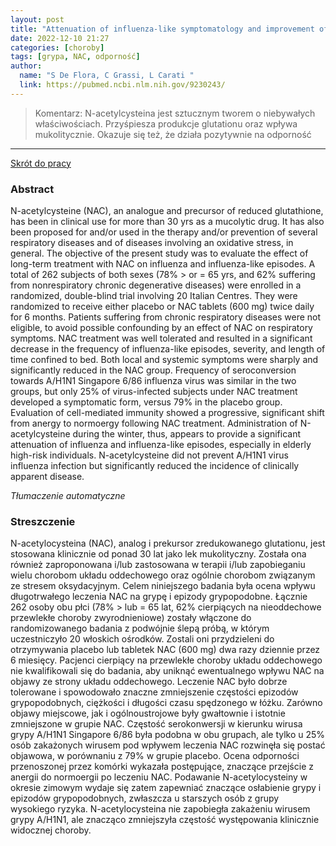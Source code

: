 ```yaml
---
layout: post
title: "Attenuation of influenza-like symptomatology and improvement of cell-mediated immunity with long-term N-acetylcysteine treatment "
date: 2022-12-10 21:27
categories: [choroby]
tags: [grypa, NAC, odporność]
author:
  name: "S De Flora, C Grassi, L Carati "
  link: https://pubmed.ncbi.nlm.nih.gov/9230243/
---
```


> Komentarz:
> N-acetylcysteina jest sztucznym tworem o niebywałych właściwościach. Przyśpiesza produkcje glutationu oraz wpływa mukolitycznie. Okazuje się też, że działa pozytywnie na odporność 
> 
<hr>

[Skrót do pracy](https://pubmed.ncbi.nlm.nih.gov/9230243/) 

### Abstract
N-acetylcysteine (NAC), an analogue and precursor of reduced glutathione, has been in clinical use for more than 30 yrs as a mucolytic drug. It has also been proposed for and/or used in the therapy and/or prevention of several respiratory diseases and of diseases involving an oxidative stress, in general. The objective of the present study was to evaluate the effect of long-term treatment with NAC on influenza and influenza-like episodes. A total of 262 subjects of both sexes (78% > or = 65 yrs, and 62% suffering from nonrespiratory chronic degenerative diseases) were enrolled in a randomized, double-blind trial involving 20 Italian Centres. They were randomized to receive either placebo or NAC tablets (600 mg) twice daily for 6 months. Patients suffering from chronic respiratory diseases were not eligible, to avoid possible confounding by an effect of NAC on respiratory symptoms. NAC treatment was well tolerated and resulted in a significant decrease in the frequency of influenza-like episodes, severity, and length of time confined to bed. Both local and systemic symptoms were sharply and significantly reduced in the NAC group. Frequency of seroconversion towards A/H1N1 Singapore 6/86 influenza virus was similar in the two groups, but only 25% of virus-infected subjects under NAC treatment developed a symptomatic form, versus 79% in the placebo group. Evaluation of cell-mediated immunity showed a progressive, significant shift from anergy to normoergy following NAC treatment. Administration of N-acetylcysteine during the winter, thus, appears to provide a significant attenuation of influenza and influenza-like episodes, especially in elderly high-risk individuals. N-acetylcysteine did not prevent A/H1N1 virus influenza infection but significantly reduced the incidence of clinically apparent disease.

*Tłumaczenie automatyczne*

### Streszczenie
N-acetylocysteina (NAC), analog i prekursor zredukowanego glutationu, jest stosowana klinicznie od ponad 30 lat jako lek mukolityczny. Została ona również zaproponowana i/lub zastosowana w terapii i/lub zapobieganiu wielu chorobom układu oddechowego oraz ogólnie chorobom związanym ze stresem oksydacyjnym. Celem niniejszego badania była ocena wpływu długotrwałego leczenia NAC na grypę i epizody grypopodobne. Łącznie 262 osoby obu płci (78% > lub = 65 lat, 62% cierpiących na nieoddechowe przewlekłe choroby zwyrodnieniowe) zostały włączone do randomizowanego badania z podwójnie ślepą próbą, w którym uczestniczyło 20 włoskich ośrodków. Zostali oni przydzieleni do otrzymywania placebo lub tabletek NAC (600 mg) dwa razy dziennie przez 6 miesięcy. Pacjenci cierpiący na przewlekłe choroby układu oddechowego nie kwalifikowali się do badania, aby uniknąć ewentualnego wpływu NAC na objawy ze strony układu oddechowego. Leczenie NAC było dobrze tolerowane i spowodowało znaczne zmniejszenie częstości epizodów grypopodobnych, ciężkości i długości czasu spędzonego w łóżku. Zarówno objawy miejscowe, jak i ogólnoustrojowe były gwałtownie i istotnie zmniejszone w grupie NAC. Częstość serokonwersji w kierunku wirusa grypy A/H1N1 Singapore 6/86 była podobna w obu grupach, ale tylko u 25% osób zakażonych wirusem pod wpływem leczenia NAC rozwinęła się postać objawowa, w porównaniu z 79% w grupie placebo. Ocena odporności przenoszonej przez komórki wykazała postępujące, znaczące przejście z anergii do normoergii po leczeniu NAC. Podawanie N-acetylocysteiny w okresie zimowym wydaje się zatem zapewniać znaczące osłabienie grypy i epizodów grypopodobnych, zwłaszcza u starszych osób z grupy wysokiego ryzyka. N-acetylocysteina nie zapobiegła zakażeniu wirusem grypy A/H1N1, ale znacząco zmniejszyła częstość występowania klinicznie widocznej choroby.